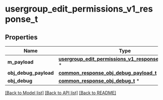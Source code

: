 # usergroup_edit_permissions_v1_response_t

## Properties
Name | Type | Description | Notes
------------ | ------------- | ------------- | -------------
**m_payload** | [**usergroup_edit_permissions_v1_response_m_payload_t**](usergroup_edit_permissions_v1_response_m_payload.md) \* |  | 
**obj_debug_payload** | [**common_response_obj_debug_payload_t**](common_response_obj_debug_payload.md) \* |  | [optional] 
**obj_debug** | [**common_response_obj_debug_t**](common_response_obj_debug.md) \* |  | [optional] 

[[Back to Model list]](../README.md#documentation-for-models) [[Back to API list]](../README.md#documentation-for-api-endpoints) [[Back to README]](../README.md)


